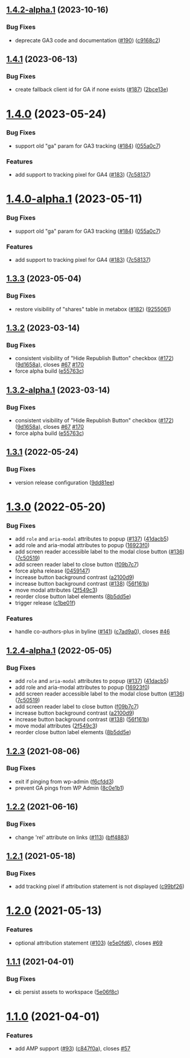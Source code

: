 ## [1.4.2-alpha.1](https://github.com/Automattic/republication-tracker-tool/compare/v1.4.1...v1.4.2-alpha.1) (2023-10-16)


### Bug Fixes

* deprecate GA3 code and documentation ([#190](https://github.com/Automattic/republication-tracker-tool/issues/190)) ([c9168c2](https://github.com/Automattic/republication-tracker-tool/commit/c9168c237c9aee82f4f1612dbcb87cd6822360ef))

## [1.4.1](https://github.com/Automattic/republication-tracker-tool/compare/v1.4.0...v1.4.1) (2023-06-13)


### Bug Fixes

* create fallback client id for GA if none exists ([#187](https://github.com/Automattic/republication-tracker-tool/issues/187)) ([2bce13e](https://github.com/Automattic/republication-tracker-tool/commit/2bce13e99a6d8fabe6b245ee1f178088f454addc))

# [1.4.0](https://github.com/Automattic/republication-tracker-tool/compare/v1.3.3...v1.4.0) (2023-05-24)


### Bug Fixes

* support old "ga" param for GA3 tracking ([#184](https://github.com/Automattic/republication-tracker-tool/issues/184)) ([055a0c7](https://github.com/Automattic/republication-tracker-tool/commit/055a0c740f05919bf6f9011d7b8c54e7d4d6f6ee))


### Features

* add support to tracking pixel for GA4 ([#183](https://github.com/Automattic/republication-tracker-tool/issues/183)) ([7c58137](https://github.com/Automattic/republication-tracker-tool/commit/7c581377a4206eaf049df4ce43c493a851a8ec22))

# [1.4.0-alpha.1](https://github.com/Automattic/republication-tracker-tool/compare/v1.3.3...v1.4.0-alpha.1) (2023-05-11)


### Bug Fixes

* support old "ga" param for GA3 tracking ([#184](https://github.com/Automattic/republication-tracker-tool/issues/184)) ([055a0c7](https://github.com/Automattic/republication-tracker-tool/commit/055a0c740f05919bf6f9011d7b8c54e7d4d6f6ee))


### Features

* add support to tracking pixel for GA4 ([#183](https://github.com/Automattic/republication-tracker-tool/issues/183)) ([7c58137](https://github.com/Automattic/republication-tracker-tool/commit/7c581377a4206eaf049df4ce43c493a851a8ec22))

## [1.3.3](https://github.com/Automattic/republication-tracker-tool/compare/v1.3.2...v1.3.3) (2023-05-04)


### Bug Fixes

* restore visibility of "shares" table in metabox ([#182](https://github.com/Automattic/republication-tracker-tool/issues/182)) ([9255061](https://github.com/Automattic/republication-tracker-tool/commit/92550610ea1a8d4f9865bd228458d08e51d9c499))

## [1.3.2](https://github.com/Automattic/republication-tracker-tool/compare/v1.3.1...v1.3.2) (2023-03-14)


### Bug Fixes

* consistent visibility of "Hide Republish Button" checkbox ([#172](https://github.com/Automattic/republication-tracker-tool/issues/172)) ([9d1658a](https://github.com/Automattic/republication-tracker-tool/commit/9d1658a14c56aa0d72e58925c4df212350aa4bcf)), closes [#67](https://github.com/Automattic/republication-tracker-tool/issues/67) [#170](https://github.com/Automattic/republication-tracker-tool/issues/170)
* force alpha build ([e55763c](https://github.com/Automattic/republication-tracker-tool/commit/e55763c4c77ebba840e200570da1e52354bdfad5))

## [1.3.2-alpha.1](https://github.com/Automattic/republication-tracker-tool/compare/v1.3.1...v1.3.2-alpha.1) (2023-03-14)


### Bug Fixes

* consistent visibility of "Hide Republish Button" checkbox ([#172](https://github.com/Automattic/republication-tracker-tool/issues/172)) ([9d1658a](https://github.com/Automattic/republication-tracker-tool/commit/9d1658a14c56aa0d72e58925c4df212350aa4bcf)), closes [#67](https://github.com/Automattic/republication-tracker-tool/issues/67) [#170](https://github.com/Automattic/republication-tracker-tool/issues/170)
* force alpha build ([e55763c](https://github.com/Automattic/republication-tracker-tool/commit/e55763c4c77ebba840e200570da1e52354bdfad5))

## [1.3.1](https://github.com/Automattic/republication-tracker-tool/compare/v1.3.0...v1.3.1) (2022-05-24)


### Bug Fixes

* version release configuration ([9dd81ee](https://github.com/Automattic/republication-tracker-tool/commit/9dd81ee60b46eb55e963d74e9b4771dbe7ee382f))

# [1.3.0](https://github.com/Automattic/republication-tracker-tool/compare/v1.2.3...v1.3.0) (2022-05-20)


### Bug Fixes

* add `role` and `aria-modal` attributes to popup ([#137](https://github.com/Automattic/republication-tracker-tool/issues/137)) ([41dacb5](https://github.com/Automattic/republication-tracker-tool/commit/41dacb532589e7ac68c733693133620607e14da2))
* add role and aria-modal attributes to popup ([16923f0](https://github.com/Automattic/republication-tracker-tool/commit/16923f00e633eadc714734e3439af477ac817b61))
* add screen reader accessible label to the modal close button ([#136](https://github.com/Automattic/republication-tracker-tool/issues/136)) ([7c50519](https://github.com/Automattic/republication-tracker-tool/commit/7c505198fe4e6c01030c1e9f3d5cb95d9844fb7c))
* add screen reader label to close button ([f09b7c7](https://github.com/Automattic/republication-tracker-tool/commit/f09b7c7ca8d9e41cfdd41e75d675bcc3bf6b2764))
* force alpha release ([0459147](https://github.com/Automattic/republication-tracker-tool/commit/045914771481220fd5377a0528e429a3e8842f6d))
* increase button background contrast ([a2100d9](https://github.com/Automattic/republication-tracker-tool/commit/a2100d9bf0d463b0e9324a7a852484fce16f7696))
* increase button background contrast ([#138](https://github.com/Automattic/republication-tracker-tool/issues/138)) ([56f161b](https://github.com/Automattic/republication-tracker-tool/commit/56f161ba175ff2a8fec9c24d5e720aa0eeba70e0))
* move modal attributes ([2f549c3](https://github.com/Automattic/republication-tracker-tool/commit/2f549c3d200bf5155bf61eb23ba17d92dac301d1))
* reorder close button label elements ([8b5dd5e](https://github.com/Automattic/republication-tracker-tool/commit/8b5dd5e7c3accc9279c5f344aed45c1865308de7))
* trigger release ([c1be01f](https://github.com/Automattic/republication-tracker-tool/commit/c1be01fdc9d11f3eca2ccf381fa151cca1c338f5))


### Features

* handle co-authors-plus in byline ([#141](https://github.com/Automattic/republication-tracker-tool/issues/141)) ([c7ad9a0](https://github.com/Automattic/republication-tracker-tool/commit/c7ad9a0643c01e5f5faab8af7ae98d399121b520)), closes [#46](https://github.com/Automattic/republication-tracker-tool/issues/46)

## [1.2.4-alpha.1](https://github.com/Automattic/republication-tracker-tool/compare/v1.2.3...v1.2.4-alpha.1) (2022-05-05)


### Bug Fixes

* add `role` and `aria-modal` attributes to popup ([#137](https://github.com/Automattic/republication-tracker-tool/issues/137)) ([41dacb5](https://github.com/Automattic/republication-tracker-tool/commit/41dacb532589e7ac68c733693133620607e14da2))
* add role and aria-modal attributes to popup ([16923f0](https://github.com/Automattic/republication-tracker-tool/commit/16923f00e633eadc714734e3439af477ac817b61))
* add screen reader accessible label to the modal close button ([#136](https://github.com/Automattic/republication-tracker-tool/issues/136)) ([7c50519](https://github.com/Automattic/republication-tracker-tool/commit/7c505198fe4e6c01030c1e9f3d5cb95d9844fb7c))
* add screen reader label to close button ([f09b7c7](https://github.com/Automattic/republication-tracker-tool/commit/f09b7c7ca8d9e41cfdd41e75d675bcc3bf6b2764))
* increase button background contrast ([a2100d9](https://github.com/Automattic/republication-tracker-tool/commit/a2100d9bf0d463b0e9324a7a852484fce16f7696))
* increase button background contrast ([#138](https://github.com/Automattic/republication-tracker-tool/issues/138)) ([56f161b](https://github.com/Automattic/republication-tracker-tool/commit/56f161ba175ff2a8fec9c24d5e720aa0eeba70e0))
* move modal attributes ([2f549c3](https://github.com/Automattic/republication-tracker-tool/commit/2f549c3d200bf5155bf61eb23ba17d92dac301d1))
* reorder close button label elements ([8b5dd5e](https://github.com/Automattic/republication-tracker-tool/commit/8b5dd5e7c3accc9279c5f344aed45c1865308de7))

## [1.2.3](https://github.com/Automattic/republication-tracker-tool/compare/v1.2.2...v1.2.3) (2021-08-06)


### Bug Fixes

* exit if pinging from wp-admin ([f6cfdd3](https://github.com/Automattic/republication-tracker-tool/commit/f6cfdd36affa444b55b101ba3360e8ad140e43b6))
* prevent GA pings from WP Admin ([8c0e1b1](https://github.com/Automattic/republication-tracker-tool/commit/8c0e1b1610dcceec233d7ac2757b8607b28dbe94))

## [1.2.2](https://github.com/Automattic/republication-tracker-tool/compare/v1.2.1...v1.2.2) (2021-06-16)


### Bug Fixes

* change 'rel' attribute on links ([#113](https://github.com/Automattic/republication-tracker-tool/issues/113)) ([bff4883](https://github.com/Automattic/republication-tracker-tool/commit/bff48834a36c4e01d3b90359c755778f712b1566))

## [1.2.1](https://github.com/Automattic/republication-tracker-tool/compare/v1.2.0...v1.2.1) (2021-05-18)


### Bug Fixes

* add tracking pixel if attribution statement is not displayed ([c99bf26](https://github.com/Automattic/republication-tracker-tool/commit/c99bf262f697048ae0d2c132aead05a8c72aa93e))

# [1.2.0](https://github.com/Automattic/republication-tracker-tool/compare/v1.1.1...v1.2.0) (2021-05-13)


### Features

* optional attribution statement ([#103](https://github.com/Automattic/republication-tracker-tool/issues/103)) ([e5e0fd6](https://github.com/Automattic/republication-tracker-tool/commit/e5e0fd6f5134bcadbd8a43203faea3ab6c1fd050)), closes [#69](https://github.com/Automattic/republication-tracker-tool/issues/69)

## [1.1.1](https://github.com/Automattic/republication-tracker-tool/compare/v1.1.0...v1.1.1) (2021-04-01)


### Bug Fixes

* **ci:** persist assets to workspace ([5e06f8c](https://github.com/Automattic/republication-tracker-tool/commit/5e06f8cea22ad14a9b82875a223aeef7705fe370))

# [1.1.0](https://github.com/Automattic/republication-tracker-tool/compare/v1.0.2...v1.1.0) (2021-04-01)


### Features

* add AMP support ([#93](https://github.com/Automattic/republication-tracker-tool/issues/93)) ([c847f0a](https://github.com/Automattic/republication-tracker-tool/commit/c847f0a95c9cdb9c0bd089ef45880e56867ffe1b)), closes [#57](https://github.com/Automattic/republication-tracker-tool/issues/57)
